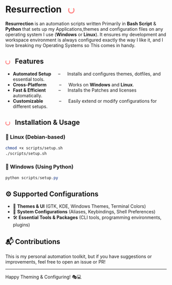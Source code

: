 # Resurrection  &nbsp; <img src="./Logo.svg" width="4%" align="center"> 

**Resurrection** is an automation scripts written Primarily in **Bash Script** & **Python** that sets up my Applications,themes and configuration files on any operating system I use (**Windows** or **Linux**). It ensures my development and workspace environment is always configured exactly the way I like it, and I love breaking my Operating Systems so This comes in handy.

## <img src="./Logo.svg" width="3%" align="center"> &nbsp; Features 
- **Automated Setup**   &emsp; – &emsp; Installs and configures themes, dotfiles, and essential tools.
- **Cross-Platform**    &emsp; &emsp; – &emsp; Works on **Windows** and **Linux**.
- **Fast & Efficient**  &emsp; &emsp; – &emsp; Installs the Patches and licenses automatically.
- **Customizable** &emsp;&emsp;&emsp; – &emsp; Easily extend or modify configurations for different setups.

## <img src="./Logo.svg" width="3%" align="center"> &nbsp; Installation & Usage


### 🔹 Linux (Debian-based)
```bash
chmod +x scripts/setup.sh
./scripts/setup.sh
```

### 🔹 Windows (Using Python)
```powershell
python scripts/setup.py
```

## ⚙️ Supported Configurations
- 🎨 **Themes & UI** (GTK, KDE, Windows Themes, Terminal Colors)
- 🔧 **System Configurations** (Aliases, Keybindings, Shell Preferences)
- 🛠 **Essential Tools & Packages** (CLI tools, programming environments, plugins)

## 📬 Contributions
This is my personal automation toolkit, but if you have suggestions or improvements, feel free to open an issue or PR! 

---
Happy Theming & Configuring! 🎭💻
